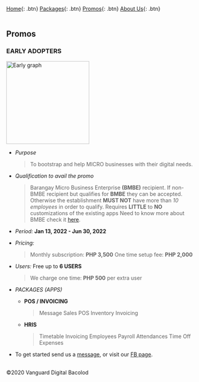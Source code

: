 [Home](https://wiserp-ph.github.io/wiserp){: .btn}
[Packages](https://wiserp-ph.github.io/wiserp/packages){: .btn}
[Promos](https://wiserp-ph.github.io/wiserp/promos){: .btn}
[About Us](https://wiserp-ph.github.io/wiserp/about){: .btn}
<br/>
<br/>

## Promos 

### **EARLY ADOPTERS**

  <img src="https://raw.githubusercontent.com/WISERP-PH/wiserp/gh-pages/images/ea.png" alt="Early graph" width="220">
  
  - *Purpose*
    > To bootstrap and help MICRO businesses with their digital needs. 

  - *Qualification to avail the promo*
    > Barangay Micro Business Enterprise **(BMBE)** recipient. 
    > If non-BMBE recipient but qualifies for **BMBE** they can be accepted.
    > Otherwise the establishment **MUST NOT** have more than *10 employees* in order to qualify.
    > Requires **LITTLE** to **NO** customizations of the existing apps
    > Need to know more about BMBE check it <a href="https://pcw.gov.ph/republic-act-9178-barangay-micro-business-enterprises-act-of-2002/" target="_blank" >here</a>.

  - *Period:* **Jan 13, 2022 - Jun 30, 2022**
  - *Pricing:* 
    > Monthly subscription: **PHP 3,500**
    > One time setup fee: **PHP 2,000**

  - *Users:* Free up to **6 USERS**
    > We charge one time: **PHP 500** per extra user

  - *PACKAGES (APPS)*
    - **POS / INVOICING**
      > Message
      > Sales
      > POS
      > Inventory
      > Invoicing

    - **HRIS**
      > Timetable
      > Invoicing 
      > Employees
      > Payroll
      > Attendances
      > Time Off
      > Expenses

  - To get started send us a <a href="http://m.me/wiserpph" target="_blank" >message</a>, or visit our 
<a href="https://www.facebook.com/wiserpph" target="_blank" >FB page</a>.

<br/>
©2020 Vanguard Digital Bacolod
